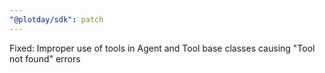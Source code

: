 ```yaml
---
"@plotday/sdk": patch
---
```


Fixed: Improper use of tools in Agent and Tool base classes causing "Tool not found" errors
